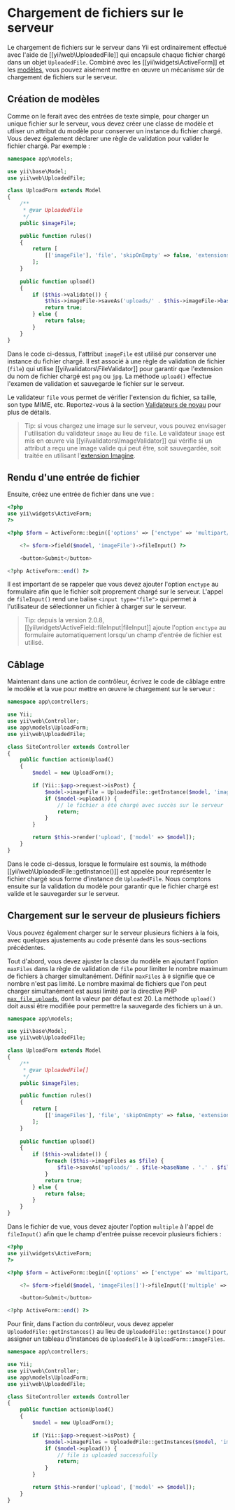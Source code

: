 Chargement de fichiers sur le serveur
=====================================

Le chargement de fichiers sur le serveur dans Yii est ordinairement effectué avec l'aide de [[yii\web\UploadedFile]] qui encapsule chaque fichier chargé dans un objet `UploadedFile`. Combiné avec les [[yii\widgets\ActiveForm]] et les [modèles](structure-models.md), vous pouvez aisément mettre en œuvre un mécanisme sûr de chargement de fichiers sur le serveur.


## Création de modèles <span id="creating-models"></span>

Comme on le ferait avec des entrées de texte simple, pour charger un unique fichier sur le serveur, vous devez créer une classe de modèle et utliser un attribut du modèle pour conserver un instance du fichier chargé. Vous devez également déclarer une règle de validation pour valider le fichier chargé. Par exemple : 

```php
namespace app\models;

use yii\base\Model;
use yii\web\UploadedFile;

class UploadForm extends Model
{
    /**
     * @var UploadedFile
     */
    public $imageFile;

    public function rules()
    {
        return [
            [['imageFile'], 'file', 'skipOnEmpty' => false, 'extensions' => 'png, jpg'],
        ];
    }
    
    public function upload()
    {
        if ($this->validate()) {
            $this->imageFile->saveAs('uploads/' . $this->imageFile->baseName . '.' . $this->imageFile->extension);
            return true;
        } else {
            return false;
        }
    }
}
```

Dans le code ci-dessus, l'attribut `imageFile` est utilisé pur conserver une instance du fichier chargé. Il est associé à une règle de validation de fichier (`file`) qui utilise [[yii\validators\FileValidator]] pour garantir que l'extension du nom de fichier chargé est `png` ou `jpg`. La méthode `upload()` effectue l'examen de validation et sauvegarde le fichier sur le serveur.

Le validateur `file` vous permet de vérifier l'extension du fichier, sa taille, son type MIME, etc. Reportez-vous à la section [Validateurs de noyau](tutorial-core-validators.md#file) pour plus de détails.

> Tip: si vous chargez une image sur le serveur, vous pouvez envisager l'utilisation du validateur `image` au lieu de `file`. Le validateur `image` est mis en œuvre via [[yii\validators\ImageValidator]] qui vérifie si un attribut a reçu une image valide qui peut être, soit sauvegardée, soit traitée en utilisant l'[extension Imagine](https://github.com/yiisoft/yii2-imagine).


## Rendu d'une entrée de fichier <span id="rendering-file-input"></span>

Ensuite, créez une entrée de fichier dans une vue :

```php
<?php
use yii\widgets\ActiveForm;
?>

<?php $form = ActiveForm::begin(['options' => ['enctype' => 'multipart/form-data']]) ?>

    <?= $form->field($model, 'imageFile')->fileInput() ?>

    <button>Submit</button>

<?php ActiveForm::end() ?>
```

Il est important de se rappeler que vous devez ajouter l'option `enctype` au formulaire afin que le fichier soit proprement chargé sur le serveur. L'appel de `fileInput()` rend une balise `<input type="file">` qui permet à l'utilisateur de sélectionner un fichier à charger sur le serveur.

> Tip: depuis la version 2.0.8, [[yii\widgets\ActiveField::fileInput|fileInput]] ajoute l'option `enctype` au formulaire automatiquement lorsqu'un champ d'entrée de fichier est utilisé.

## Câblage <span id="wiring-up"></span>

Maintenant dans une action de contrôleur, écrivez le code de câblage entre le modèle et la vue pour mettre en œuvre le chargement sur le serveur :

```php
namespace app\controllers;

use Yii;
use yii\web\Controller;
use app\models\UploadForm;
use yii\web\UploadedFile;

class SiteController extends Controller
{
    public function actionUpload()
    {
        $model = new UploadForm();

        if (Yii::$app->request->isPost) {
            $model->imageFile = UploadedFile::getInstance($model, 'imageFile');
            if ($model->upload()) {
                // le fichier a été chargé avec succès sur le serveur
                return;
            }
        }

        return $this->render('upload', ['model' => $model]);
    }
}
```

Dans le code ci-dessus, lorsque le formulaire est soumis, la méthode [[yii\web\UploadedFile::getInstance()]] est appelée pour représenter le fichier chargé sous forme d'instance de `UploadedFile`. Nous comptons ensuite sur la validation du modèle pour garantir que le fichier chargé est valide et le sauvegarder sur le serveur.


## Chargement sur le serveur de plusieurs fichiers  <span id="uploading-multiple-files"></span>

Vous pouvez également charger sur le serveur plusieurs fichiers à la fois, avec quelques ajustements au code présenté dans les sous-sections précédentes.

Tout d'abord, vous devez ajuster la classe du modèle en ajoutant l'option `maxFiles` dans la règle de validation de `file` pour limiter le nombre maximum de fichiers à charger simultanément. Définir `maxFiles` à `0` signifie que ce nombre n'est pas limité. Le nombre maximal de fichiers que l'on peut charger simultanément est aussi limité par la directive PHP [`max_file_uploads`](http://php.net/manual/en/ini.core.php#ini.max-file-uploads), dont la valeur par défaut est 20. La méthode `upload()` doit aussi être modifiée pour permettre la sauvegarde des fichiers un à un.

```php
namespace app\models;

use yii\base\Model;
use yii\web\UploadedFile;

class UploadForm extends Model
{
    /**
     * @var UploadedFile[]
     */
    public $imageFiles;

    public function rules()
    {
        return [
            [['imageFiles'], 'file', 'skipOnEmpty' => false, 'extensions' => 'png, jpg', 'maxFiles' => 4],
        ];
    }
    
    public function upload()
    {
        if ($this->validate()) { 
            foreach ($this->imageFiles as $file) {
                $file->saveAs('uploads/' . $file->baseName . '.' . $file->extension);
            }
            return true;
        } else {
            return false;
        }
    }
}
```

Dans le fichier de vue, vous devez ajouter l'option `multiple` à l'appel de `fileInput()` afin que le champ d'entrée puisse recevoir plusieurs fichiers :
 
```php
<?php
use yii\widgets\ActiveForm;
?>

<?php $form = ActiveForm::begin(['options' => ['enctype' => 'multipart/form-data']]) ?>

    <?= $form->field($model, 'imageFiles[]')->fileInput(['multiple' => true, 'accept' => 'image/*']) ?>

    <button>Submit</button>

<?php ActiveForm::end() ?>
```

Pour finir, dans l'action du contrôleur, vous devez appeler `UploadedFile::getInstances()` au lieu de `UploadedFile::getInstance()` pour assigner un tableau d'instances de `UploadedFile` à `UploadForm::imageFiles`. 

```php
namespace app\controllers;

use Yii;
use yii\web\Controller;
use app\models\UploadForm;
use yii\web\UploadedFile;

class SiteController extends Controller
{
    public function actionUpload()
    {
        $model = new UploadForm();

        if (Yii::$app->request->isPost) {
            $model->imageFiles = UploadedFile::getInstances($model, 'imageFiles');
            if ($model->upload()) {
                // file is uploaded successfully
                return;
            }
        }

        return $this->render('upload', ['model' => $model]);
    }
}
```
